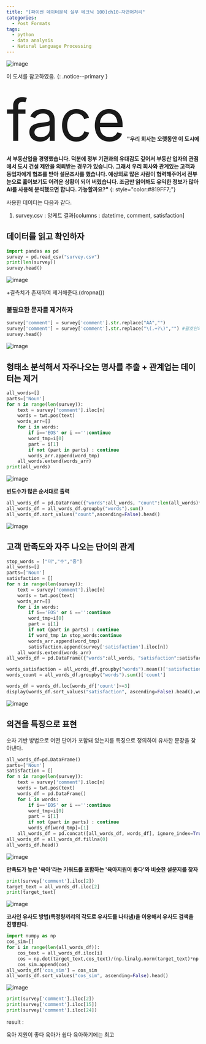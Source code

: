 ```yaml
---
title: "[파이썬 데이터분석 실무 테크닉 100]ch10-자연어처리"
categories:
  - Post Formats
tags:
  - python
  - data analysis
  - Natural Language Processing
---
```

![image](https://user-images.githubusercontent.com/56333934/93761301-88221000-fc48-11ea-954a-30257f36e227.png)

이 도서를 참고하였음.
{: .notice--primary }

<span class="material-icons" style='font-size:150px;'>face</span>
**"우리 회사는 오랫동안 이 도시에서 부동산업을 경영했습니다. 덕분에 정부 기관과의 유대감도 깊어서 부동산 업자의 관점에서 도시 건설 제안을 의뢰받는 경우가 있습니다. 그래서 우리 회사와 관계있는 고객과 동업자에게 협조를 받아 설문조사를 했습니다. 예상외로 많은 사람이 협력해주어서 전부 눈으로 훓어보기도 어려운 상황이 되어 버렸습니다. 조금만 읽어봐도 유익한 정보가 많아 AI를 사용해 분석했으면 합니다. 가능할까요?"**
{: style="color:#819FF7;"}

사용한 데이터는 다음과 같다.
1. survey.csv : 앙케트 결과[columns : datetime, comment, satisfaction]

## 데이터를 읽고 확인하자
```python
import pandas as pd
survey = pd.read_csv("survey.csv")
print(len(survey))
survey.head()
```
![image](https://user-images.githubusercontent.com/56333934/102886510-94607800-4498-11eb-9c6f-09ec5d18614f.png)

+결측치가 존재하여 제거해준다.(dropna())

### 불필요한 문자를 제거하자
```python
survey['comment'] = survey['comment'].str.replace("AA","")
survey['comment'] = survey['comment'].str.replace("\(.+?\)","") #괄호안의 1문자 이상을 제거
survey.head()
```
![image](https://user-images.githubusercontent.com/56333934/102886718-f91bd280-4498-11eb-8ad2-26687c603704.png)

## 형태소 분석해서 자주나오는 명사를 추출 + 관계업는 데이터는 제거
```python
all_words=[]
parts=['Noun']
for n in range(len(survey)):
    text = survey['comment'].iloc[n]
    words = twt.pos(text)
    words_arr=[]
    for i in words:
        if i=='EOS' or i =='':continue
        word_tmp=i[0]
        part = i[1]
        if not (part in parts) : continue
        words_arr.append(word_tmp)
    all_words.extend(words_arr)
print(all_words)
```
![image](https://user-images.githubusercontent.com/56333934/102886846-37b18d00-4499-11eb-8cad-3d31def2440e.png)

**빈도수가 많은 순서대로 출력**
```python
all_words_df = pd.DataFrame({"words":all_words, "count":len(all_words)*[1]})
all_words_df = all_words_df.groupby("words").sum()
all_words_df.sort_values("count",ascending=False).head()
```
![image](https://user-images.githubusercontent.com/56333934/102887051-8ced9e80-4499-11eb-8c96-618e8add3ad1.png)

## 고객 만족도와 자주 나오는 단어의 관계
```python
stop_words = ["더","수","좀"]
all_words=[]
parts=['Noun']
satisfaction = []
for n in range(len(survey)):
    text = survey['comment'].iloc[n]
    words = twt.pos(text)
    words_arr=[]
    for i in words:
        if i=='EOS' or i =='':continue
        word_tmp=i[0]
        part = i[1]
        if not (part in parts) : continue
        if word_tmp in stop_words:continue
        words_arr.append(word_tmp)
        satisfaction.append(survey['satisfaction'].iloc[n])
    all_words.extend(words_arr)
all_words_df = pd.DataFrame({"words":all_words, "satisfaction":satisfaction, 'count':len(all_words)*[1]})

words_satisfaction = all_words_df.groupby("words").mean()['satisfaction']
words_count = all_words_df.groupby("words").sum()['count']

words_df = words_df.loc[words_df['count']>=3]
display(words_df.sort_values("satisfaction", ascending=False).head(),words_df.sort_values("satisfaction").head())
```
![image](https://user-images.githubusercontent.com/56333934/102887250-ee157200-4499-11eb-9717-8bd15847e4cd.png)

## 의견을 특징으로 표현
숫자 기반 방법으로 어떤 단어가 포함돼 있는지를 특징으로 정의하여 유사한 문장을 찾아낸다.
```python
all_words_df=pd.DataFrame()
parts=['Noun']
satisfaction = []
for n in range(len(survey)):
    text = survey['comment'].iloc[n]
    words = twt.pos(text)
    words_df = pd.DataFrame()
    for i in words:
        if i=='EOS' or i =='':continue
        word_tmp=i[0]
        part = i[1]
        if not (part in parts) : continue
        words_df[word_tmp]=[1]
    all_words_df = pd.concat([all_words_df, words_df], ignore_index=True)
all_words_df = all_words_df.fillna(0)
all_words_df.head()
```
![image](https://user-images.githubusercontent.com/56333934/102887543-80b61100-449a-11eb-976d-b65f42e7656a.png)

**만족도가 높은 '육아'라는 키워드를 포함하는 '육아지원이 좋다'와 비슷한 설문지를 찾자**
```python
print(survey['comment'].iloc[2])
target_text = all_words_df.iloc[2]
print(target_text)
```
![image](https://user-images.githubusercontent.com/56333934/102887707-bfe46200-449a-11eb-95b2-a791835c5905.png)

**코사인 유사도 방법(특정량끼리의 각도로 유사도를 나타냄)을 이용해서 유사도 검색을 진행한다.**
```python
import numpy as np
cos_sim=[]
for i in range(len(all_words_df)):
    cos_text = all_words_df.iloc[i]
    cos = np.dot(target_text,cos_text)/(np.linalg.norm(target_text)*np.linalg.norm(cos_text))
    cos_sim.append(cos)
all_words_df['cos_sim'] = cos_sim
all_words_df.sort_values("cos_sim", ascending=False).head()
```
![image](https://user-images.githubusercontent.com/56333934/102887787-ddb1c700-449a-11eb-93e5-bbf8500c30ac.png)
```python
print(survey['comment'].iloc[2])
print(survey['comment'].iloc[15])
print(survey['comment'].iloc[24])
```
result :

육아 지원이 좋다
육아가 쉽다
육아하기에는 최고
